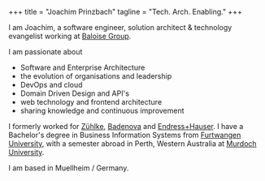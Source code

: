 +++
title = "Joachim Prinzbach"
tagline = "Tech. Arch. Enabling."
+++

I am Joachim, a software engineer, solution architect & technology evangelist working at [Baloise Group][baloise].

I am passionate about
- Software and Enterprise Architecture 
- the evolution of organisations and leadership
- DevOps and cloud
- Domain Driven Design and API's
- web technology and frontend architecture
- sharing knowledge and continuous improvement 

I formerly worked for [Zühlke][zuehlke], [Badenova][badenova] and [Endress+Hauser][endress-hauser].
I have a Bachelor's degree in Business Information Systems from [Furtwangen University][hfu], with a semester abroad in Perth, Western Australia at [Murdoch University][murdoch].

I am based in Muellheim / Germany.

[baloise]: https://baloise.ch/
[zuehlke]: https://www.zuehlke.com/en
[badenova]: https://www.badenova.de/
[endress-hauser]: https://www.ch.endress.com/en?store_locale=en
[hfu]: https://www.hs-furtwangen.de/en/
[murdoch]: https://www.murdoch.edu.au/